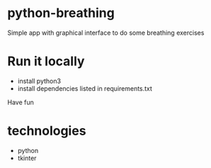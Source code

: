 # python-breathing
Simple app with graphical interface to do some breathing exercises

# Run it locally
- install python3
- install dependencies listed in requirements.txt

Have fun

# technologies
- python
- tkinter
